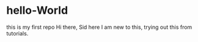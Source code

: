 # hello-World
this is my first repo
Hi there, Sid here
I am new to this, trying out this from tutorials.
